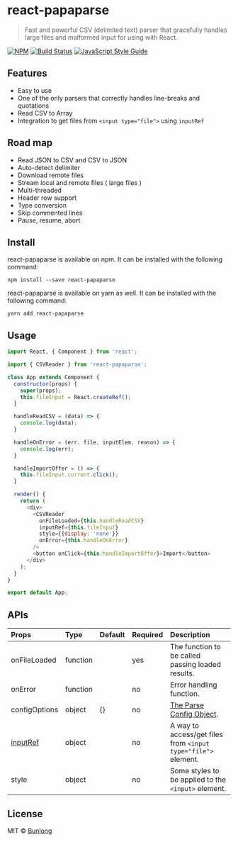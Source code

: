 # react-papaparse

> Fast and powerful CSV (delimited text) parser that gracefully handles large files and malformed input for using with React.

[![NPM](https://img.shields.io/npm/v/react-papaparse.svg)](https://www.npmjs.com/package/react-papaparse) [![Build Status](https://travis-ci.com/themodernjavascript/react-papaparse.svg?branch=master)](https://travis-ci.com/themodernjavascript/react-papaparse) [![JavaScript Style Guide](https://img.shields.io/badge/code_style-standard-brightgreen.svg)](https://standardjs.com)

## Features

- Easy to use
- One of the only parsers that correctly handles line-breaks and quotations
- Read CSV to Array
- Integration to get files from `<input type="file">` using `inputRef`

## Road map

- Read JSON to CSV and CSV to JSON  
- Auto-detect delimiter
- Download remote files
- Stream local and remote files ( large files )
- Multi-threaded
- Header row support
- Type conversion
- Skip commented lines
- Pause, resume, abort

## Install

react-papaparse is available on npm. It can be installed with the following command:

```
npm install --save react-papaparse
```

react-papaparse is available on yarn as well. It can be installed with the following command:

```
yarn add react-papaparse
```

## Usage

```javascript
import React, { Component } from 'react';

import { CSVReader } from 'react-papaparse';

class App extends Component {
  constructor(props) {
    super(props);
    this.fileInput = React.createRef();
  }

  handleReadCSV = (data) => {
    console.log(data);
  }

  handleOnError = (err, file, inputElem, reason) => {
    console.log(err);
  }

  handleImportOffer = () => {
    this.fileInput.current.click();
  }

  render() {
    return (
      <div>
        <CSVReader
          onFileLoaded={this.handleReadCSV}
          inputRef={this.fileInput}
          style={{display: 'none'}}
          onError={this.handleOnError}
        />
        <button onClick={this.handleImportOffer}>Import</button>
      </div>
    );
  }
}

export default App;
```

## APIs

| Props | Type | Default | Required | Description |
|:--------------|:--------------|:--------------|:--------------|:--------------|
| onFileLoaded | function |  | yes | The function to be called passing loaded results. |
| onError | function |  | no | Error handling function. |
| configOptions | object | {} | no | [The Parse Config Object](https://www.papaparse.com/docs#config). |
| [inputRef](https://reactjs.org/docs/refs-and-the-dom.html) | object |  | no | A way to access/get files from `<input type="file">` element. |
| style | object |  | no | Some styles to be applied to the `<input>` element. |

## License

MIT © [Bunlong](https://github.com/Bunlong)
